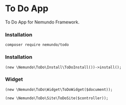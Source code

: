 # To Do App

To Do App for Nemundo Framework.

### Installation
```
composer require nemundo/todo
```

### Installation
```
(new \Nemundo\ToDo\Install\ToDoInstall())->install();
```


### Widget
```
(new \Nemundo\ToDo\Widget\ToDoWidget($document));

(new \Nemundo\ToDo\Site\ToDoSite($controller));

```